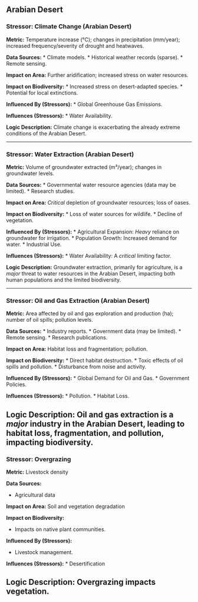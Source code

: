 ## Arabian Desert

### Stressor: Climate Change (Arabian Desert)

**Metric:** Temperature increase (°C); changes in precipitation (mm/year); increased frequency/severity of drought and heatwaves.

**Data Sources:**
    *   Climate models.
    *   Historical weather records (sparse).
    *   Remote sensing.

**Impact on Area:**  Further aridification; increased stress on water resources.

**Impact on Biodiversity:**
    *   Increased stress on desert-adapted species.
    *   Potential for local extinctions.

**Influenced By (Stressors):**
    *   Global Greenhouse Gas Emissions.

**Influences (Stressors):**
    *   Water Availability.

**Logic Description:** Climate change is exacerbating the already extreme conditions of the Arabian Desert.

---

### Stressor: Water Extraction (Arabian Desert)

**Metric:** Volume of groundwater extracted (m³/year); changes in groundwater levels.

**Data Sources:**
    *   Governmental water resource agencies (data may be limited).
    *   Research studies.

**Impact on Area:** *Critical* depletion of groundwater resources; loss of oases.

**Impact on Biodiversity:**
    *   Loss of water sources for wildlife.
    *   Decline of vegetation.

**Influenced By (Stressors):**
    *   Agricultural Expansion: *Heavy* reliance on groundwater for irrigation.
    *   Population Growth: Increased demand for water.
    *   Industrial Use.

**Influences (Stressors):**
    *   Water Availability:  A *critical* limiting factor.

**Logic Description:** Groundwater extraction, primarily for agriculture, is a *major* threat to water resources in the Arabian Desert, impacting both human populations and the limited biodiversity.

---

### Stressor: Oil and Gas Extraction (Arabian Desert)

**Metric:** Area affected by oil and gas exploration and production (ha); number of oil spills; pollution levels.

**Data Sources:**
    *   Industry reports.
    *   Government data (may be limited).
    *   Remote sensing.
    *   Research publications.

**Impact on Area:** Habitat loss and fragmentation; pollution.

**Impact on Biodiversity:**
    *   Direct habitat destruction.
    *   Toxic effects of oil spills and pollution.
    *   Disturbance from noise and activity.

**Influenced By (Stressors):**
    *   Global Demand for Oil and Gas.
    *   Government Policies.

**Influences (Stressors):**
    *   Pollution.
    *   Habitat Loss.

**Logic Description:** Oil and gas extraction is a *major* industry in the Arabian Desert, leading to habitat loss, fragmentation, and pollution, impacting biodiversity.
---
### Stressor: Overgrazing

**Metric:** Livestock density

**Data Sources:**
  * Agricultural data

**Impact on Area:** Soil and vegetation degradation

**Impact on Biodiversity:**
 * Impacts on native plant communities.

**Influenced By (Stressors):**
   * Livestock management.

**Influences (Stressors):**
        * Desertification

**Logic Description:** Overgrazing impacts vegetation.
---